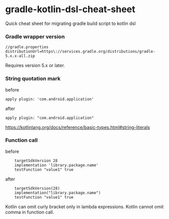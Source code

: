 # gradle-kotlin-dsl-cheat-sheet
Quick cheat sheet for migrating gradle build script to kotlin dsl 

### Gradle wrapper version
```
//gradle.properties
distributionUrl=https\://services.gradle.org/distributions/gradle-5.x.x-all.zip
```
Requires version 5.x or later.

### String quotation mark
before
```
apply plugin: 'com.android.application'
```

after
```
apply plugin: "com.android.application"
```
https://kotlinlang.org/docs/reference/basic-types.html#string-literals

### Function call
before
```
    targetSdkVersion 28
    implementation 'library.package.name'
    testFunction "value1" true
```

after
```
    targetSdkVersion(28)
    implementation("library.package.name")
    testFunction "value1" true
```
Kotlin can omit curly bracket only in lambda expressions.
Kotlin cannot omit comma in function call.
